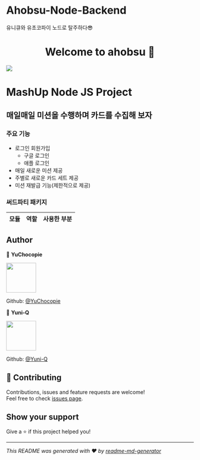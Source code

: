 # Ahobsu-Node-Backend
유니큐와 유초코파이 노드로 탈주하다😎


<h1 align="center">Welcome to ahobsu 👋</h1>
<p>
  <img src="https://img.shields.io/badge/version-1.0.0-blue.svg?cacheSeconds=2592000" />
</p>

# MashUp Node JS Project

## 매일매일 미션을 수행하며 카드를 수집해 보자

### 주요 기능

- 로그인 회원가입
  - 구글 로그인
  - 애플 로그인
- 매일 새로운 미션 제공
- 주별로 새로운 카드 세트 제공
- 미션 재발급 기능(제한적으로 제공)


### 써드파티 패키지

| 모듈 | 역할 | 사용한 부분 |
| ---- | ---- | ----------- |


## Author

👤 **YuChocopie**

<img src="https://avatars2.githubusercontent.com/u/18034145?s=460&v=4" width=80/>

Github: [@YuChocopie](https://github.com/YuChocopie)

👤 **Yuni-Q**

<img src="https://avatars0.githubusercontent.com/u/18049757?s=460&v=4" width=80/>

Github: [@Yuni-Q](https://github.com/Yuni-Q)

## 🤝 Contributing

Contributions, issues and feature requests are welcome!<br />Feel free to check [issues page](https://github.com/mash-up-kr/Ahobsu-Node-Backend/issues).

## Show your support

Give a ⭐️ if this project helped you!

---

_This README was generated with ❤️ by [readme-md-generator](https://github.com/kefranabg/readme-md-generator)_
